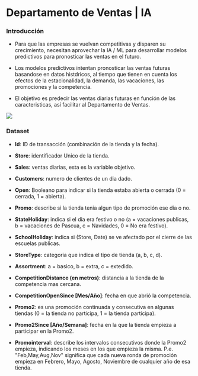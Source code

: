 # Departamento de Ventas | IA

### Introducción
- Para que las empresas se vuelvan competitivas y disparen su crecimiento, necesitan aprovechar la IA / ML para desarrollar modelos predictivos para pronosticar las ventas en el futuro.

- Los modelos predictivos intentan pronosticar las ventas futuras basandose en datos histdricos, al tiempo que tienen en cuenta los efectos de la estacionalidad, la demanda, las vacaciones, las promociones y la competencia.

- El objetivo es predecir las ventas diarias futuras en función de las caracteristicas, así facilitar al Departamento de Ventas.

![](https://media-exp1.licdn.com/dms/image/C4D05AQHp-Hn0b_eKjg/feedshare-thumbnail_720_1280/0/1667609977867?e=1670641200&v=beta&t=BQo9A8uNc7MM9mEB_XTbTSNgwNxMYFr-Vw4V8egMIac)

### Dataset
- **Id**: ID de transacción (combinación de la tienda y la fecha).

- **Store**: identificador Unico de la tienda.

- **Sales**: ventas diarias, esta es la variable objetivo.

- **Customers**: numero de clientes de un dia dado.

- **Open**: Booleano para indicar si la tienda estaba abierta o cerrada (0 = cerrada, 1 = abierta).

- **Promo**: describe si la tienda tenia algun tipo de promoción ese dia o no.

- **StateHoliday**: indica si el dia era festivo o no (a = vacaciones publicas, b = vacaciones de Pascua, c = Navidades, 0 = No era festivo).

- **SchoolHoliday**: indica si (Store, Date) se ve afectado por el cierre de las escuelas publicas.

- **StoreType**: categoria que indica el tipo de tienda (a, b, c, d).

- **Assortment**: a = basico, b = extra, c = extedido.

- **CompetitionDistance (en metros)**: distancia a la tienda de la competencia mas cercana.

- **CompetitionOpenSince [Mes/Año]**: fecha en que abrió la competencia.

- **Promo2**: es una promoción continuada y consecutiva en algunas tiendas (0 = la tienda no participa, 1 = la tienda participa).

- **Promo2Since [Año/Semana]**: fecha en la que la tienda empieza a participar en la Promo2.

- **Promointerval**: describe los intervalos consecutivos donde la Promo2 empieza, indicando los meses en los que empieza la misma. P.e. "Feb,May,Aug,Nov" significa que cada nueva ronda de promoción empieza en Febrero, Mayo, Agosto, Noviembre de cualquier año de esa tienda.
